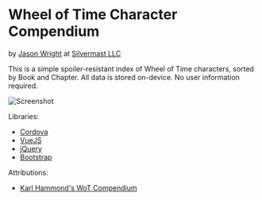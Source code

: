 Wheel of Time Character Compendium
==================================
by [Jason Wright](http://jasonwright.info) at [Silvermast LLC](https://silvermast.io)

This is a simple spoiler-resistant index of Wheel of Time characters, sorted by Book and Chapter. All data is stored on-device. No user information required.

![Screenshot](https://github.com/chordstricken/wotcc/raw/master/res/screenshot-md.jpg)

Libraries:
- [Cordova](http://cordova.apache.org)
- [VueJS](http://vuejs.org)
- [jQuery](http://jquery.com)
- [Bootstrap](http://getbootstrap.com)

Attributions:
- [Karl Hammond's WoT Compendium](http://sites.ugcs.caltech.edu/~karlh/cgi-bin/wot.cgi)
